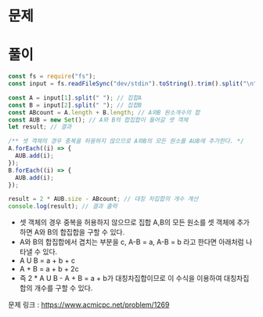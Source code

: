 # 문제

# 풀이

```javascript
const fs = require("fs");
const input = fs.readFileSync("dev/stdin").toString().trim().split("\n");

const A = input[1].split(" "); // 집합A
const B = input[2].split(" "); // 집합B
const ABcount = A.length + B.length; // A와B 원소개수의 합
const AUB = new Set(); // A와 B의 합집합이 들어갈 셋 객체
let result; // 결과

/** 셋 객체의 경우 중복을 허용하지 않으므로 A와B의 모든 원소를 AUB에 추가한다. */
A.forEach((i) => {
  AUB.add(i);
});
B.forEach((i) => {
  AUB.add(i);
});

result = 2 * AUB.size - ABcount; // 대칭 차집합의 개수 계산
console.log(result); // 결과 출력
```

- 셋 객체의 경우 중복을 허용하지 않으므로 집합 A,B의 모든 원소를 셋 객체에 추가하면 A와 B의 합집합을 구할 수 있다.
- A와 B의 합집합에서 겹치는 부분을 c, A-B = a, A-B = b 라고 한다면 아래처럼 나타낼 수 있다.
- A U B = a + b + c
- A + B = a + b + 2c
- 즉 2 \* A U B - A + B = a + b가 대칭차집합이므로 이 수식을 이용하여 대칭차집합의 개수를 구할 수 있다.

문제 링크 : https://www.acmicpc.net/problem/1269
